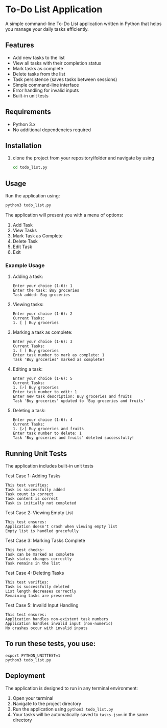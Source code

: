 # To-Do List Application

A simple command-line To-Do List application written in Python that helps you manage your daily tasks efficiently.

## Features
- Add new tasks to the list
- View all tasks with their completion status
- Mark tasks as complete
- Delete tasks from the list
- Task persistence (saves tasks between sessions)
- Simple command-line interface
- Error handling for invalid inputs
- Built-in unit tests

## Requirements
- Python 3.x
- No additional dependencies required

## Installation
1. clone the project from your repository/folder and navigate by using
   ```bash
   cd todo_list.py
   ```

## Usage
Run the application using:
```bash
python3 todo_list.py
```

The application will present you with a menu of options:
1. Add Task
2. View Tasks
3. Mark Task as Complete
4. Delete Task
5. Edit Task
6. Exit

### Example Usage
1. Adding a task:
   ```
   Enter your choice (1-6): 1
   Enter the task: Buy groceries
   Task added: Buy groceries
   ```

2. Viewing tasks:
   ```
   Enter your choice (1-6): 2
   Current Tasks:
   1. [ ] Buy groceries
   ```

3. Marking a task as complete:
   ```
   Enter your choice (1-6): 3
   Current Tasks:
   1. [ ] Buy groceries
   Enter task number to mark as complete: 1
   Task 'Buy groceries' marked as complete!
   ```

4. Editing a task:
   ```
   Enter your choice (1-6): 5
   Current Tasks:
   1. [✓] Buy groceries
   Enter task number to edit: 1
   Enter new task description: Buy groceries and fruits
   Task 'Buy groceries' updated to 'Buy groceries and fruits'
   ```

5. Deleting a task:
   ```
   Enter your choice (1-6): 4
   Current Tasks:
   1. [✓] Buy groceries and fruits
   Enter task number to delete: 1
   Task 'Buy groceries and fruits' deleted successfully!
   ```
## Running Unit Tests
The application includes built-in unit tests

Test Case 1: Adding Tasks
```
This test verifies:
Task is successfully added
Task count is correct
Task content is correct
Task is initially not completed
 ```
Test Case 2: Viewing Empty List
```
This test ensures:
Application doesn't crash when viewing empty list
Empty list is handled gracefully
```
Test Case 3: Marking Tasks Complete
```
This test checks:
Task can be marked as complete
Task status changes correctly
Task remains in the list
```
Test Case 4: Deleting Tasks
```
This test verifies:
Task is successfully deleted
List length decreases correctly
Remaining tasks are preserved
```
Test Case 5: Invalid Input Handling
```
This test ensures:
Application handles non-existent task numbers
Application handles invalid input (non-numeric)
No crashes occur with invalid inputs
```
## To run these tests, you use:
```
export PYTHON_UNITTEST=1
python3 todo_list.py
```
## Deployment
The application is designed to run in any terminal environment:

1. Open your terminal
2. Navigate to the project directory
3. Run the application using `python3 todo_list.py`
4. Your tasks will be automatically saved to `tasks.json` in the same directory

